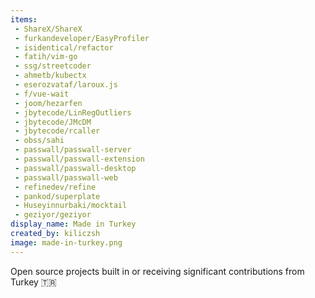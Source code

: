 ```yaml
---
items:
 - ShareX/ShareX
 - furkandeveloper/EasyProfiler
 - isidentical/refactor
 - fatih/vim-go
 - ssg/streetcoder
 - ahmetb/kubectx
 - eserozvataf/laroux.js
 - f/vue-wait
 - joom/hezarfen
 - jbytecode/LinRegOutliers
 - jbytecode/JMcDM
 - jbytecode/rcaller
 - obss/sahi
 - passwall/passwall-server
 - passwall/passwall-extension
 - passwall/passwall-desktop
 - passwall/passwall-web
 - refinedev/refine
 - pankod/superplate
 - Huseyinnurbaki/mocktail
 - geziyor/geziyor
display_name: Made in Turkey
created_by: kiliczsh
image: made-in-turkey.png
---
```

Open source projects built in or receiving significant contributions from Turkey :tr:
